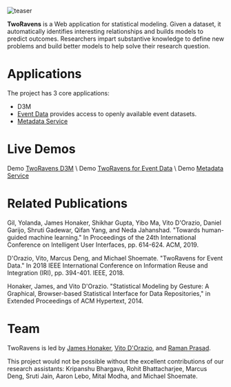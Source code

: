 ![teaser](/static/teaser.png)

**TwoRavens** is a Web application for statistical modeling. Given a dataset, it automatically identifies interesting relationships and builds models to predict outcomes. Researchers impart substantive knowledge to define new problems and build better models to help solve their research question.

# Applications

The project has 3 core applications:
* D3M
* [Event Data](/EventData/index.md) provides access to openly available event datasets.
* [Metadata Service](/Metadata/index.md)

# Live Demos
Demo [TwoRavens D3M](http://2ravens.org) \\
Demo [TwoRavens for Event Data](http://eventdata.2ravens.org) \\
Demo [Metadata Service](http://metadata.2ravens.org)

# Related Publications
Gil, Yolanda, James Honaker, Shikhar Gupta, Yibo Ma, Vito D'Orazio, Daniel Garijo, Shruti Gadewar, Qifan Yang, and Neda Jahanshad. "Towards human-guided machine learning." In Proceedings of the 24th International Conference on Intelligent User Interfaces, pp. 614-624. ACM, 2019.

D'Orazio, Vito, Marcus Deng, and Michael Shoemate. "TwoRavens for Event Data." In 2018 IEEE International Conference on Information Reuse and Integration (IRI), pp. 394-401. IEEE, 2018.

Honaker, James, and Vito D'Orazio. "Statistical Modeling by Gesture: A Graphical, Browser-based Statistical Interface for Data Repositories," in Extended Proceedings of ACM Hypertext, 2014.

# Team
TwoRavens is led by [James Honaker](http://hona.kr/), [Vito D'Orazio](http:vitodorazio.com), and [Raman Prasad](https://github.com/raprasad).

This project would not be possible without the excellent contributions of our research assistants: Kripanshu Bhargava, Rohit Bhattacharjee,  Marcus Deng, Sruti Jain, Aaron Lebo, Mital Modha, and Michael Shoemate.


